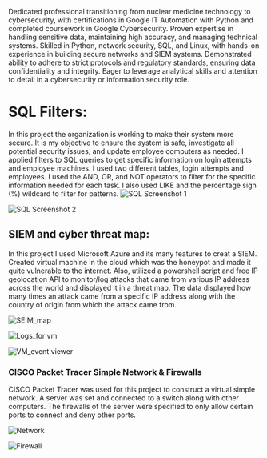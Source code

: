 Dedicated professional transitioning from nuclear medicine technology to cybersecurity, with certifications in Google IT Automation with Python and completed coursework in Google Cybersecurity. Proven expertise in handling sensitive data, maintaining high accuracy, and managing technical systems. Skilled in Python, network security, SQL, and Linux, with hands-on experience in building secure networks and SIEM systems. Demonstrated ability to adhere to strict protocols and regulatory standards, ensuring data confidentiality and integrity. Eager to leverage analytical skills and attention to detail in a cybersecurity or information security role.

# SQL Filters:
In this project the organization is working to make their system more secure. It is my objective to ensure the system is safe, investigate all potential security issues, and update employee computers as needed. I applied filters to SQL queries to get specific information on login attempts and employee machines. I used two different tables, login attempts and employees. I used the AND, OR, and NOT operators to filter for the specific information needed for each task. I also used LIKE and the percentage sign (%) wildcard to filter for patterns.
![SQL Screenshot 1](https://github.com/user-attachments/assets/4fa05503-0035-40da-ad71-ca87e9df50c8)

![SQL Screenshot 2](https://github.com/user-attachments/assets/da9d5d01-9e10-460d-866b-9cd031082eae)


## SIEM and cyber threat map:
In this project I used Microsoft Azure and its many features to creat a SIEM. Created virtual machine in the cloud which was the honeypot and made it quite vulnerable to the internet. Also, utilized a powershell script and free IP geolocation API to monitor/log attacks that came from various IP address across the world and displayed it in a threat map. The data displayed how many times an attack came from a specific IP address along with the country of origin from which the attack came from.

![SEIM_map](https://github.com/user-attachments/assets/e037f8f2-ae82-41ed-a7e5-df06687caa9c)

![Logs_for vm](https://github.com/user-attachments/assets/14ab5638-faa3-4ecd-9771-0b444d55146a)

![VM_event viewer](https://github.com/user-attachments/assets/2451ae64-cbb9-4507-9352-2de83fe6d27f)

### CISCO Packet Tracer Simple Network & Firewalls

CISCO Packet Tracer was used for this project to construct a virtual simple network. A server was set and connected to a switch along with other computers. The firewalls of the server were specified to only allow certain ports to connect and deny other ports.

![Network](https://github.com/user-attachments/assets/5c2eca76-9814-4072-a386-4cd703281832)

![Firewall](https://github.com/user-attachments/assets/b0dbdcf2-fe8e-46fe-9eb9-0a65c68b874c)


